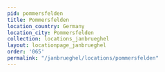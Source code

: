 ```yaml
---
pid: pommersfelden
title: Pommersfelden
location_country: Germany
location_city: Pommersfelden
collection: locations_janbrueghel
layout: locationpage_janbrueghel
order: '065'
permalink: "/janbrueghel/locations/pommersfelden"
---
```

